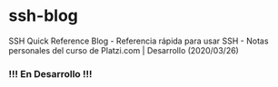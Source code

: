 # ssh-blog
SSH Quick Reference Blog - Referencia rápida para usar SSH - Notas personales del curso de Platzi.com | Desarrollo (2020/03/26)

### !!! En Desarrollo !!!